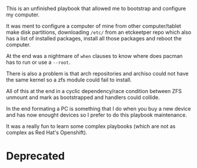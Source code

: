 This is an unfinished playbook that allowed me to bootstrap and configure my computer.

It was ment to configure a computer of mine from other computer/tablet make disk partitions,
downloading `/etc/` from an etckeetper repo which also has a list of installed packages,
install all those packages and reboot the computer.

At the end was a nightmare of `when` clauses to know where does pacman has to run or use a `--root`.

There is also a problem is that arch repositories and archiso could not have the same kernel so a zfs module could fail to install.

All of this at the end in a cyclic dependency/race condition between ZFS unmount and mark as bootstrapped and handlers could collide.

In the end formating a PC is something that I do when you buy a new device and has now enought devices so I prefer to do this playbook maintenance.

It was a really fun to learn some complex playbooks (which are not as complex as Red Hat's Openshift).

# Deprecated
